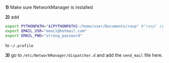 **1)**
Make sure NetworkManager is installed

**2)**
add 
```bash
export PYTHONPATH="${PYTHONPATH}:/home/user/Documents/rasp" #"rasp" is the module containing python-function for sending the mail
export EMAIL_USR="email@hotmail.com"
export EMAIL_PWD="strong_password" 
```

to `~/.profile`

**3)**
go to `/etc/NetworkManager/dispatcher.d` and add the `send_mail` file here.
